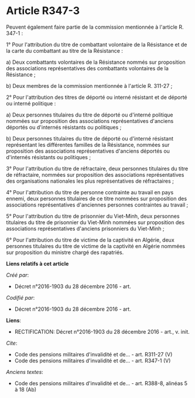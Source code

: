 # Article R347-3

Peuvent également faire partie de la commission mentionnée à l'article R. 347-1 :

1° Pour l'attribution du titre de combattant volontaire de la Résistance et de la carte du combattant au titre de la
Résistance :

a) Deux combattants volontaires de la Résistance nommés sur proposition des associations représentatives des combattants
volontaires de la Résistance ;

b) Deux membres de la commission mentionnée à l'article R. 311-27 ;

2° Pour l'attribution des titres de déporté ou interné résistant et de déporté ou interné politique :

a) Deux personnes titulaires du titre de déporté ou d'interné politique nommées sur proposition des associations
représentatives d'anciens déportés ou d'internés résistants ou politiques ;

b) Deux personnes titulaires du titre de déporté ou d'interné résistant représentant les différentes familles de la
Résistance, nommées sur proposition des associations représentatives d'anciens déportés ou d'internés résistants ou
politiques ;

3° Pour l'attribution du titre de réfractaire, deux personnes titulaires du titre de réfractaire, nommées sur proposition des
associations représentatives des organisations nationales les plus représentatives de réfractaires ;

4° Pour l'attribution du titre de personne contrainte au travail en pays ennemi, deux personnes titulaires de ce titre
nommées sur proposition des associations représentatives d'anciennes personnes contraintes au travail ;

5° Pour l'attribution du titre de prisonnier du Viet-Minh, deux personnes titulaires du titre de prisonnier du Viet-Minh
nommées sur proposition des associations représentatives d'anciens prisonniers du Viet-Minh ;

6° Pour l'attribution du titre de victime de la captivité en Algérie, deux personnes titulaires du titre de victime de la
captivité en Algérie nommées sur proposition du ministre chargé des rapatriés.

**Liens relatifs à cet article**

_Créé par_:

  - Décret n°2016-1903 du 28 décembre 2016 - art.

_Codifié par_:

  - Décret n°2016-1903 du 28 décembre 2016 - art.

**Liens**:

  - RECTIFICATION: Décret n°2016-1903 du 28 décembre 2016 - art., v. init.

_Cite_:

  - Code des pensions militaires d'invalidité et de... - art. R311-27 (V)
  - Code des pensions militaires d'invalidité et de... - art. R347-1 (V)

_Anciens textes_:

  - Code des pensions militaires d'invalidité et de... - art. R388-8, alinéas 5 à 18 (Ab)
